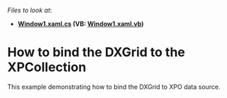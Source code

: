 <!-- default file list -->
*Files to look at*:

* **[Window1.xaml.cs](./CS/Q265259/Window1.xaml.cs) (VB: [Window1.xaml.vb](./VB/Q265259/Window1.xaml.vb))**
<!-- default file list end -->
# How to bind the DXGrid to the XPCollection


<p>This example demonstrating how to bind the DXGrid to XPO data source.</p>

<br/>


